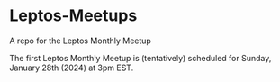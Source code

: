# Leptos-Meetups
A repo for the Leptos Monthly Meetup

The first Leptos Monthly Meetup is (tentatively) scheduled for Sunday, January 28th (2024) at 3pm EST.

